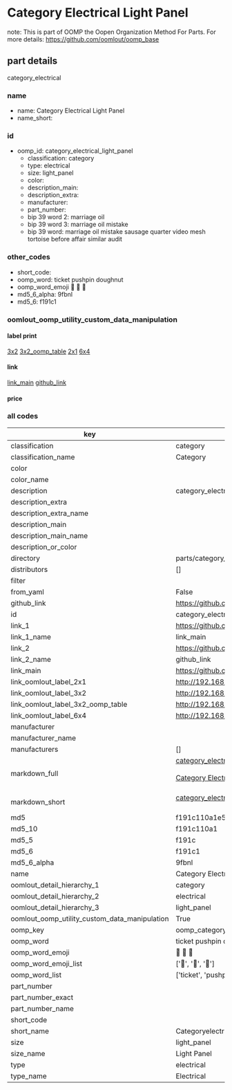 # Category Electrical Light Panel  

note: This is part of OOMP the Oopen Organization Method For Parts. For more details: https://github.com/oomlout/oomp_base

##  part details



category_electrical

### name
* name: Category Electrical Light Panel
* name_short: 
### id
* oomp_id: category_electrical_light_panel
  * classification: category
  * type: electrical
  * size: light_panel
  * color: 
  * description_main: 
  * description_extra: 
  * manufacturer: 
  * part_number: 
  * bip 39 word 2: marriage oil
  * bip 39 word 3: marriage oil mistake
  * bip 39 word: marriage oil mistake sausage quarter video mesh tortoise before affair similar audit

### other_codes
* short_code: 
* oomp_word: ticket pushpin doughnut
* oomp_word_emoji :ticket: :pushpin: :doughnut:
* md5_6_alpha: 9fbnl
* md5_6: f191c1






### oomlout_oomp_utility_custom_data_manipulation
#### label print
[3x2](http://192.168.1.245:1112/?label=oomp%209fbnl)
[3x2_oomp_table](http://192.168.1.107:1112/?label=oomp%209fbnl)
[2x1](http://192.168.1.242:1112/?label=oomp%209fbnl)
[6x4](http://192.168.1.55:1112/?label=oomp%209fbnl)    

#### link

[link_main](https://github.com/oomlout/oomlout_oomp_current_version_messy/tree/main/parts/category_electrical_light_panel) [github_link](https://github.com/oomlout/oomlout_oomp_part_src/tree/main/parts/category_electrical_light_panel)                             

#### price







### all codes 
| key | value |  
| --- | --- |  
| classification | category |  
| classification_name | Category |  
| color |  |  
| color_name |  |  
| description | category_electrical |  
| description_extra |  |  
| description_extra_name |  |  
| description_main |  |  
| description_main_name |  |  
| description_or_color |   |  
| directory | parts/category_electrical_light_panel |  
| distributors | [] |  
| filter |  |  
| from_yaml | False |  
| github_link | https://github.com/oomlout/oomlout_oomp_part_src/tree/main/parts/category_electrical_light_panel |  
| id | category_electrical_light_panel |  
| link_1 | https://github.com/oomlout/oomlout_oomp_current_version_messy/tree/main/parts/category_electrical_light_panel |  
| link_1_name | link_main |  
| link_2 | https://github.com/oomlout/oomlout_oomp_part_src/tree/main/parts/category_electrical_light_panel |  
| link_2_name | github_link |  
| link_main | https://github.com/oomlout/oomlout_oomp_current_version_messy/tree/main/parts/category_electrical_light_panel |  
| link_oomlout_label_2x1 | http://192.168.1.242:1112/?label=oomp%209fbnl |  
| link_oomlout_label_3x2 | http://192.168.1.245:1112/?label=oomp%209fbnl |  
| link_oomlout_label_3x2_oomp_table | http://192.168.1.107:1112/?label=oomp%209fbnl |  
| link_oomlout_label_6x4 | http://192.168.1.55:1112/?label=oomp%209fbnl |  
| manufacturer |  |  
| manufacturer_name |  |  
| manufacturers | [] |  
| markdown_full | [category_electrical_light_panel](https://github.com/oomlout/oomlout_oomp_current_version_messy/tree/main/parts/category_electrical_light_panel)<br>[](https://github.com/oomlout/oomlout_oomp_current_version_messy/tree/main/parts/category_electrical_light_panel)<br>[Category Electrical Light Panel](https://github.com/oomlout/oomlout_oomp_current_version_messy/tree/main/parts/category_electrical_light_panel)<br><br> |  
| markdown_short | [category_electrical_light_panel](https://github.com/oomlout/oomlout_oomp_current_version_messy/tree/main/parts/category_electrical_light_panel)<br><br> |  
| md5 | f191c110a1e5917bcf57bbfb1be67442 |  
| md5_10 | f191c110a1 |  
| md5_5 | f191c |  
| md5_6 | f191c1 |  
| md5_6_alpha | 9fbnl |  
| name | Category Electrical Light Panel |  
| oomlout_detail_hierarchy_1 | category |  
| oomlout_detail_hierarchy_2 | electrical |  
| oomlout_detail_hierarchy_3 | light_panel |  
| oomlout_oomp_utility_custom_data_manipulation | True |  
| oomp_key | oomp_category_electrical_light_panel |  
| oomp_word | ticket pushpin doughnut |  
| oomp_word_emoji | :ticket: :pushpin: :doughnut: |  
| oomp_word_emoji_list | [':ticket:', ':pushpin:', ':doughnut:'] |  
| oomp_word_list | ['ticket', 'pushpin', 'doughnut'] |  
| part_number |  |  
| part_number_exact |  |  
| part_number_name |  |  
| short_code |  |  
| short_name | Categoryelectrical |  
| size | light_panel |  
| size_name | Light Panel |  
| type | electrical |  
| type_name | Electrical |  
